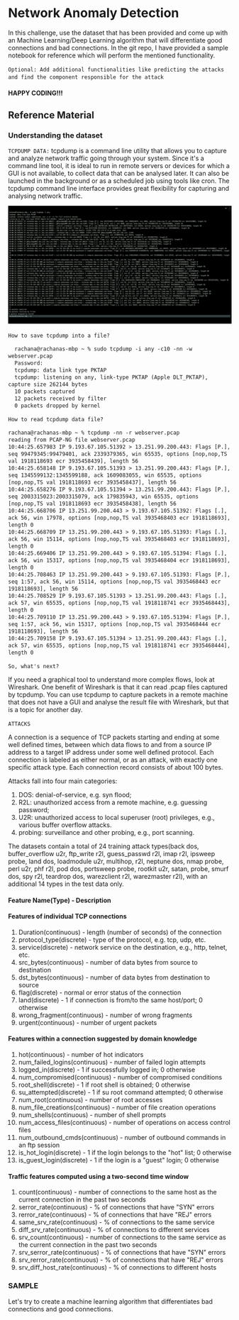 # Network Anomaly Detection

In this challenge, use the dataset that has been provided and come up with an Machine Learning/Deep Learning algorithm that will differentiate good connections and bad connections. In the git repo, I have provided a sample notebook for reference which will perform the mentioned functionality.

``Optional: Add additional functionalities like predicting the attacks and find the component responsible for the attack``

#### HAPPY CODING!!!

## Reference Material

### Understanding the dataset

``TCPDUMP DATA:`` tcpdump is a command line utility that allows you to capture and analyze network traffic going through your system. Since it's a command line tool, it is ideal to run in remote servers or devices for which a GUI is not available, to collect data that can be analysed later. It can also be launched in the background or as a scheduled job using tools like cron. The tcpdump command line interface provides great flexibility for capturing and analysing network traffic.

![](img/tcpdump.png)

``How to save tcpdump into a file?``
```
  rachana@rachanas-mbp ~ % sudo tcpdump -i any -c10 -nn -w webserver.pcap
  Password:
  tcpdump: data link type PKTAP
  tcpdump: listening on any, link-type PKTAP (Apple DLT_PKTAP), capture size 262144 bytes
  10 packets captured
  12 packets received by filter
  0 packets dropped by kernel
```
``How to read tcpdump data file?``

```
rachana@rachanas-mbp ~ % tcpdump -nn -r webserver.pcap
reading from PCAP-NG file webserver.pcap
10:44:25.657983 IP 9.193.67.105.51392 > 13.251.99.200.443: Flags [P.], seq 99479345:99479401, ack 2339379365, win 65535, options [nop,nop,TS val 1918118693 ecr 3935458439], length 56
10:44:25.658148 IP 9.193.67.105.51393 > 13.251.99.200.443: Flags [P.], seq 1345599132:1345599188, ack 1609083055, win 65535, options [nop,nop,TS val 1918118693 ecr 3935458437], length 56
10:44:25.658276 IP 9.193.67.105.51394 > 13.251.99.200.443: Flags [P.], seq 2003315023:2003315079, ack 179835943, win 65535, options [nop,nop,TS val 1918118693 ecr 3935458438], length 56
10:44:25.668706 IP 13.251.99.200.443 > 9.193.67.105.51392: Flags [.], ack 56, win 17978, options [nop,nop,TS val 3935468403 ecr 1918118693], length 0
10:44:25.668709 IP 13.251.99.200.443 > 9.193.67.105.51393: Flags [.], ack 56, win 15114, options [nop,nop,TS val 3935468403 ecr 1918118693], length 0
10:44:25.669406 IP 13.251.99.200.443 > 9.193.67.105.51394: Flags [.], ack 56, win 15317, options [nop,nop,TS val 3935468404 ecr 1918118693], length 0
10:44:25.708463 IP 13.251.99.200.443 > 9.193.67.105.51393: Flags [P.], seq 1:57, ack 56, win 15114, options [nop,nop,TS val 3935468443 ecr 1918118693], length 56
10:44:25.708529 IP 9.193.67.105.51393 > 13.251.99.200.443: Flags [.], ack 57, win 65535, options [nop,nop,TS val 1918118741 ecr 3935468443], length 0
10:44:25.709110 IP 13.251.99.200.443 > 9.193.67.105.51394: Flags [P.], seq 1:57, ack 56, win 15317, options [nop,nop,TS val 3935468444 ecr 1918118693], length 56
10:44:25.709158 IP 9.193.67.105.51394 > 13.251.99.200.443: Flags [.], ack 57, win 65535, options [nop,nop,TS val 1918118741 ecr 3935468444], length 0

```

``So, what's next?``

If you need a graphical tool to understand more complex flows, look at Wireshark. One benefit of Wireshark is that it can read .pcap files captured by tcpdump. You can use tcpdump to capture packets in a remote machine that does not have a GUI and analyse the result file with Wireshark, but that is a topic for another day.

``ATTACKS``

A connection is a sequence of TCP packets starting and ending at some well defined times, between which data flows to and from a source IP address to a target IP address under some well defined protocol.  Each connection is labeled as either normal, or as an attack, with exactly one specific attack type.  Each connection record consists of about 100 bytes.

Attacks fall into four main categories:
1. DOS: denial-of-service, e.g. syn flood;
2. R2L: unauthorized access from a remote machine, e.g. guessing password;
3. U2R:  unauthorized access to local superuser (root) privileges, e.g., various buffer overflow attacks.
4. probing: surveillance and other probing, e.g., port scanning.

The datasets contain a total of 24 training attack types(back dos, buffer_overflow u2r, ftp_write r2l, guess_passwd r2l, imap r2l, ipsweep probe, land dos, loadmodule u2r, multihop, r2l, neptune dos, nmap probe, perl u2r, phf r2l, pod dos, portsweep probe, rootkit u2r, satan, probe, smurf dos, spy r2l, teardrop dos, warezclient r2l, warezmaster r2l), with an additional 14 types in the test data only.

#### Feature Name(Type) - Description

#### Features of individual TCP connections
1. Duration(continuous) - length (number of seconds) of the connection
2. protocol_type(discrete) - type of the protocol, e.g. tcp, udp, etc.
3. service(discrete) - network service on the destination, e.g., http, telnet, etc.
4. src_bytes(continuous) - number of data bytes from source to destination
5. dst_bytes(continuous) - number of data bytes from destination to source
6. flag(discrete) - normal or error status of the connection
7. land(discrete) - 1 if connection is from/to the same host/port; 0 otherwise
8. wrong_fragment(continuous) - number of wrong fragments
9. urgent(continuous) - number of urgent packets

#### Features within a connection suggested by domain knowledge

1. hot(continuous) - number of hot indicators
2. num_failed_logins(continuous) - number of failed login attempts
3. logged_in(discrete) - 1 if successfully logged in; 0 otherwise
4. num_compromised(continuous) - number of compromised conditions
5. root_shell(discrete) - 1 if root shell is obtained; 0 otherwise
6. su_attempted(discrete) - 1 if su root command attempted; 0 otherwise
7. num_root(continuous) - number of root accesses
8. num_file_creations(continuous) - number of file creation operations
9. num_shells(continuous) - number of shell prompts
10. num_access_files(continuous) - number of operations on access control files
11. num_outbound_cmds(continuous) - number of outbound commands in an ftp session
12. is_hot_login(discrete) - 1 if the login belongs to the "hot" list; 0 otherwise
13. is_guest_login(discrete) - 1 if the login is a "guest" login; 0 otherwise

#### Traffic features computed using a two-second time window

1. count(continuous) - number of connections to the same host as the current connection in the past two seconds
2. serror_rate(continuous) - % of connections that have "SYN" errors
3. rerror_rate(continuous) - % of connections that have "REJ" errors
4. same_srv_rate(continuous) - % of connections to the same service
5. diff_srv_rate(continuous) - % of connections to different services
6. srv_count(continuous) - number of connections to the same service as the current connection in the past two seconds
7. srv_serror_rate(continuous) - % of connections that have "SYN" errors
8. srv_rerror_rate(continuous) - % of connections that have "REJ" errors
9. srv_diff_host_rate(continuous) - % of connections to different hosts

### SAMPLE

Let's try to create a machine learning algorithm that differentiates bad connections and good connections.
